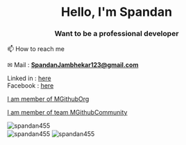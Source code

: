 


<h1 align="center">Hello, I'm Spandan</h1>
<h3 align="center">Want to be a professional developer</h3>

  
📫 How to reach me 

✉ Mail : **SpandanJambhekar123@gmail.com** 

Linked in : <a href="https://www.linkedin.com/in/spandan-jambhekar-289773229/" target="_blank" >here</a>  
Facebook  : <a href="https://www.facebook.com/profile.php?id=100077408381686" target="_blank" >here</a> 



[I am member of MGithubOrg](https://github.com/orgs/MGithubOrg)

[I am member of team MGithubCommunity](https://github.com/orgs/MGithubOrg/teams/mgithubcommunity)

   <img src="https://github-stats-alpha.vercel.app/api?username=spandan455&show_icons=true&theme=react&hide_border=true&border_radius=20px" alt="spandan455" align="center" />
   

<div>

  
<img src="https://github-readme-stats.vercel.app/api?username=spandan455&show_icons=true&theme=react&hide_border=true&border_radius=20px" alt="spandan455" align="center" />
  
<img src="https://github-readme-stats.vercel.app/api/top-langs/?username=spandan455&show_icons=true&theme=react&hide_border=true&border_radius=20px" alt="spandan455" align="center" />
  
<div/>







